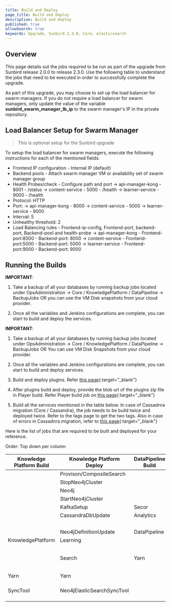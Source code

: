 ```yaml
---
title: Build and Deploy
page_title: Build and Deploy
description: Build and Deploy
published: true
allowSearch: true
keywords: Upgrade, Sunbird 2.3.0, Core, elasticsearch
---
```


## Overview

This page details out the jobs required to be run as part of the upgrade from Sunbird release 2.0.0 to release 2.3.0. Use the following table to understand the jobs that need to be executed in order to successfully complete the upgrade. 

As part of this upgrade, you may choose to set up the load balancer for swarm managers. If you do not require a load balancer for swarm managers, only update the value of the variable **sunbird_swarm_manager_lb_ip** to the swarm manager's IP in the private repository.


## Load Balancer Setup for Swarm Manager 

>This is optional setup for the Sunbird upgrade

To setup the load balancer for swarm managers, execute the following instructions for each of the mentioned fields:
- Frontend IP configuration - Internal IP (default)
- Backend pools - Attach swarm manager VM or availability set of swarm manager group
- Health Probes/check - Configure path and port
       ->   api-manager-kong - 8001 - /status
       ->   content-service  - 5000 - /health
       ->   learner-service  - 9000 - /health
- Protocol: HTTP
- Port:
       ->   api-manager-kong - 8000
       ->   content-service  - 5000
       ->   learner-service  - 9000
- Interval: 5
- Unhealthy threshold: 2
- Load Balancing rules - Frontend-ip-config, Frontend-port, backend-port, Backend-pool and health-probe
       ->   api-manager-kong - Frontend-port:8000 - Backend-port: 8000
       ->   content-service  - Frontend-port:5000 - Backend-port: 5000
       ->   learner-service  - Frontend-port:9000 - Backend-port: 9000

## Running the Builds 

**IMPORTANT**: 

1. Take a backup of all your databases by running backup jobs located under OpsAdministration → Core / KnowledgePlatform / DataPipeline → BackupJobs 
OR 
you can use the VM Disk snapshots from your cloud provider.

2. Once all the variables and Jenkins configurations are complete, you can start to build and deploy the services.

**IMPORTANT**: 

1. Take a backup of all your databases by running backup jobs located under OpsAdministration → Core / KnowledgePlatform / DataPipeline → BackupJobs OR You can use VM Disk Snapshots from your cloud provider.

2. Once all the variables and Jenkins configurations are complete, you can start to build and deploy services.

3. Build and deploy plugins. Refer [this page](developer-docs/server-installation/plugins){:target="_blank"}

4. After plugins build and deploy, provide the blob url of the plugins zip file in Player build. Refer Player build job on [this page](developer-docs/server-installation/artifactupload-job/core-services){:target="_blank"}

5. Build all the services mentioned in the table below. In case of Cassadnra migration (Core / Cassandra), the job needs to be build twice and deployed twice. Refer to the tags page to get the two tags. Also in case of errors in Cassadnra migration, refer to [this page](developer-docs/server-installation/artifactupload-job/core-services){:target="_blank"}

Here is the list of jobs that are required to be built and deployed for your reference.

Order: Top down per column

|Knowledge Platform Build |	Knowledge Platform Deploy |	DataPipeline Build | DataPipeline Deploy | Core Build | Core Deploy |
|-------------------------|---------------------------|--------------------|---------------------|------------|------------|
|                         | Provison/CompositeSearch  |	                   | CassandraDbUpdate   | Cassandra | Cassandra |
|                         | StopNeo4jCluster          |                    |                     |           | ApplicationElasticSearch |
|                         | Neo4j	                    |                    | KafkaSetup     	   | Keycloak  | Keycloak  |
|                         | StartNeo4jCluster	        |                    | KafkaIndexer    	   | Player    | Player    |
|                         | KafkaSetup                | Secor              | Secor               | Learner   | Learner   |
|                         | CassandraDbUpdate         |	Analytics          | AnalyticsAPI        | Content   | Content   |
|                         |                           |                    |                     | Lms       | Lms       |
|                         | Neo4jDefinitionUpdate     | DataPipeline       |	DataProducts       | Telemetry | Telemetry |
| KnowledgePlatform       |	Learning                  |                    | SamzaTelemetrySchemas | Proxy   | Proxy     |
|                         | Search	                  | Yarn               |	Yarn (Multiselect all options in the job parameter job_names_to_deploy)	             |           | OnboardAPI|
|  Yarn	                  | Yarn                      |                    |                     |           | OnboardConsumers |
|  SyncTool               | Neo4jElasticSearchSyncTool|                    |                     |           | OpsAdministration/Core/ESMapping (Provide value as all for job parameter indices_name)   |

